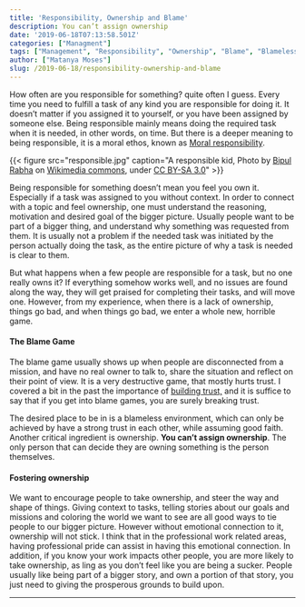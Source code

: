 ```yaml
---
title: 'Responsibility, Ownership and Blame'
description: You can’t assign ownership
date: '2019-06-18T07:13:58.501Z'
categories: ["Managment"]
tags: ["Management", "Responsibility", "Ownership", "Blame", "Blameless"]
author: ["Matanya Moses"]
slug: /2019-06-18/responsibility-ownership-and-blame
---
```


How often are you responsible for something? quite often I guess. Every time you need to fulfill a task of any kind you are responsible for doing it. It doesn’t matter if you assigned it to yourself, or you have been assigned by someone else. Being responsible mainly means doing the required task when it is needed, in other words, on time. But there is a deeper meaning to being responsible, it is a moral ethos, known as [Moral responsibility](https://en.wikipedia.org/wiki/Moral_responsibility).

{{< figure src="responsible.jpg" caption="A responsible kid, Photo by [Bipul Rabha](https://commons.wikimedia.org/wiki/File:Responsibility.JPG) on [Wikimedia commons](https://commons.wikimedia.org), under [CC BY-SA 3.0](https://creativecommons.org/licenses/by-sa/3.0)" >}}

Being responsible for something doesn’t mean you feel you own it. Especially if a task was assigned to you without context. In order to connect with a topic and feel ownership, one must understand the reasoning, motivation and desired goal of the bigger picture. Usually people want to be part of a bigger thing, and understand why something was requested from them. It is usually not a problem if the needed task was initiated by the person actually doing the task, as the entire picture of why a task is needed is clear to them.

But what happens when a few people are responsible for a task, but no one really owns it? If everything somehow works well, and no issues are found along the way, they will get praised for completing their tasks, and will move one. However, from my experience, when there is a lack of ownership, things go bad, and when things go bad, we enter a whole new, horrible game.

#### The Blame Game

The blame game usually shows up when people are disconnected from a mission, and
have no real owner to talk to, share the situation and reflect on their point of
view. It is a very destructive game, that mostly hurts trust. I covered a bit in
the past the importance of [building trust,](https://matanyamos.es/2019-03-10/building-trust) and it is suffice to say that if you get into blame games, you are surely breaking trust.

The desired place to be in is a blameless environment, which can only be achieved by have a strong trust in each other, while assuming good faith. Another critical ingredient is ownership. **You can’t assign ownership**. The only person that can decide they are owning something is the person themselves.

#### Fostering ownership

We want to encourage people to take ownership, and steer the way and shape of things. Giving context to tasks, telling stories about our goals and missions and coloring the world we want to see are all good ways to tie people to our bigger picture. However without emotional connection to it, ownership will not stick. I think that in the professional work related areas, having professional pride can assist in having this emotional connection. In addition, if you know your work impacts other people, you are more likely to take ownership, as ling as you don’t feel like you are being a sucker. People usually like being part of a bigger story, and own a portion of that story, you just need to giving the prosperous grounds to build upon.

---

